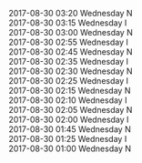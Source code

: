 2017-08-30 03:20 Wednesday  N  
2017-08-30 03:15 Wednesday  I  
2017-08-30 03:00 Wednesday  N  
2017-08-30 02:55 Wednesday  I  
2017-08-30 02:45 Wednesday  N  
2017-08-30 02:35 Wednesday  I  
2017-08-30 02:30 Wednesday  N  
2017-08-30 02:25 Wednesday  I  
2017-08-30 02:15 Wednesday  N  
2017-08-30 02:10 Wednesday  I  
2017-08-30 02:05 Wednesday  N  
2017-08-30 02:00 Wednesday  I  
2017-08-30 01:45 Wednesday  N  
2017-08-30 01:25 Wednesday  I  
2017-08-30 01:00 Wednesday  N  

